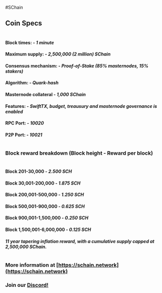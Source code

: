 #SChain 

## Coin Specs

#

#### Block times: - *1 minute* 
#### Maximum supply: - *2,500,000 (2 million) SChain*
#### Consensus mechanism: - *Proof-of-Stake (85% masternodes, 15% stakers)*
#### Algorithm: - *Quark-hash* 
#### Masternode collateral - *1,000 SChain*  
#### Features: - *SwiftTX, budget, treausury and masternode governance is enabled* 
#### RPC Port: - *10020* 
#### P2P Port: - *10021* 

#

### Block reward breakdown (Block height - Reward per block)
#
#### Block 201-30,000	  -   *2.500 SCH*

#### Block 30,001-200,000   -   *1.875 SCH*

#### Block 200,001-500,000  -   *1.250 SCH*

#### Block 500,001-900,000  -   *0.625 SCH*

#### Block 900,001-1,500,000  -  *0.250 SCH*

#### Block 1,500,001-6,000,000   -   *0.125 SCH*

#### *11 year tapering inflation reward, with a cumulative supply capped at 2,500,000 SChain.*

#

### More information at [https://schain.network](https://schain.network)
### Join our [Discord!](https://discord.gg/StYCuwK)
